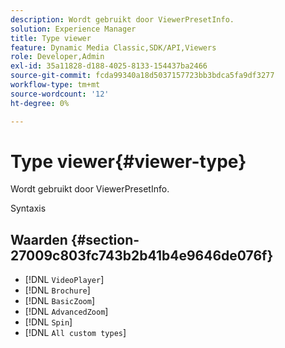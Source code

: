 ```yaml
---
description: Wordt gebruikt door ViewerPresetInfo.
solution: Experience Manager
title: Type viewer
feature: Dynamic Media Classic,SDK/API,Viewers
role: Developer,Admin
exl-id: 35a11828-d188-4025-8133-154437ba2466
source-git-commit: fcda99340a18d5037157723bb3bdca5fa9df3277
workflow-type: tm+mt
source-wordcount: '12'
ht-degree: 0%

---
```


# Type viewer{#viewer-type}

Wordt gebruikt door ViewerPresetInfo.

Syntaxis

## Waarden {#section-27009c803fc743b2b41b4e9646de076f}

* [!DNL `VideoPlayer`]
* [!DNL `Brochure`]
* [!DNL `BasicZoom`]
* [!DNL `AdvancedZoom`]
* [!DNL `Spin`]
* [!DNL `All custom types`]
